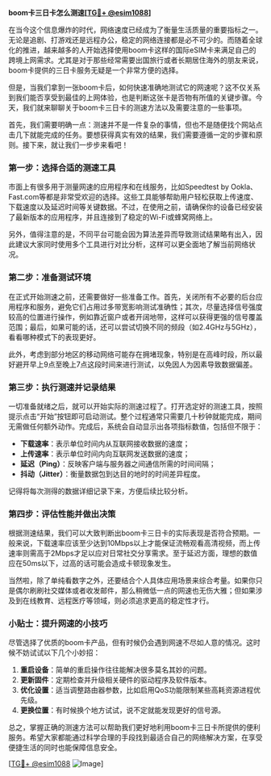 **boom卡三日卡怎么测速[[TG💪+ @esim1088](https://t.me/s/esim1088)]**

在当今这个信息爆炸的时代，网络速度已经成为了衡量生活质量的重要指标之一。无论是追剧、打游戏还是远程办公，稳定的网络连接都是必不可少的。而随着全球化的推进，越来越多的人开始选择使用boom卡这样的国际eSIM卡来满足自己的跨境上网需求。尤其是对于那些经常需要出国旅行或者长期居住海外的朋友来说，boom卡提供的三日卡服务无疑是一个非常方便的选择。

但是，当我们拿到一张boom卡后，如何快速准确地测试它的网速呢？这不仅关系到我们能否享受到最佳的上网体验，也是判断这张卡是否物有所值的关键步骤。今天，我们就来聊聊关于boom卡三日卡的测速方法以及需要注意的一些事项。

首先，我们需要明确一点：测速并不是一件复杂的事情，但也不是随便找个网站点击几下就能完成的任务。要想获得真实有效的结果，我们需要遵循一定的步骤和原则。接下来，就让我们一步步来看吧！

### 第一步：选择合适的测速工具

市面上有很多用于测量网速的应用程序和在线服务，比如Speedtest by Ookla、Fast.com等都是非常受欢迎的选择。这些工具能够帮助用户轻松获取上传速度、下载速度以及延迟时间等关键数据。不过，在使用之前，请确保你的设备已经安装了最新版本的应用程序，并且连接到了稳定的Wi-Fi或蜂窝网络上。

另外，值得注意的是，不同平台可能会因为算法差异而导致测试结果略有出入，因此建议大家同时使用多个工具进行对比分析，这样可以更全面地了解当前网络状况。

### 第二步：准备测试环境

在正式开始测速之前，还需要做好一些准备工作。首先，关闭所有不必要的后台应用程序和服务，避免它们占用过多带宽影响测试准确性；其次，尽量选择信号强度较高的位置进行操作，例如靠近窗户或者开阔地带，这样可以获得更强的信号覆盖范围；最后，如果可能的话，还可以尝试切换不同的频段（如2.4GHz与5GHz），看看哪种模式下的表现更好。

此外，考虑到部分地区的移动网络可能存在拥堵现象，特别是在高峰时段，所以最好避开早上9点至晚上7点这段时间来进行测试，以免因人为因素导致数据偏差。

### 第三步：执行测速并记录结果

一切准备就绪之后，就可以开始实际的测速过程了。打开选定好的测速工具，按照提示点击“开始”按钮即可启动测试。整个过程通常只需要几十秒钟就能完成，期间无需做任何额外动作。完成后，系统会自动显示出各项指标数值，包括但不限于：

- **下载速率**：表示单位时间内从互联网接收数据的速度；
- **上传速率**：表示单位时间内向互联网发送数据的速度；
- **延迟（Ping）**：反映客户端与服务器之间通信所需的时间间隔；
- **抖动（Jitter）**：衡量数据包到达目的地时的时间差异程度。

记得将每次测得的数据详细记录下来，方便后续比较分析。

### 第四步：评估性能并做出决策

根据测速结果，我们可以大致判断出boom卡三日卡的实际表现是否符合预期。一般来说，下载速率应该至少达到10Mbps以上才能保证流畅观看高清视频，而上传速率则需高于2Mbps才足以应对日常社交分享需求。至于延迟方面，理想的数值应在50ms以下，过高的话可能会造成卡顿现象发生。

当然啦，除了单纯看数字之外，还要结合个人具体应用场景来综合考量。如果你只是偶尔刷刷社交媒体或者收发邮件，那么稍微低一点的网速也无伤大雅；但如果涉及到在线教育、远程医疗等领域，则必须追求更高的稳定性才行。

### 小贴士：提升网速的小技巧

尽管选择了优质的boom卡产品，但有时候仍会遇到网速不尽如人意的情况。这时候不妨试试以下几个小妙招：

1. **重启设备**：简单的重启操作往往能解决很多莫名其妙的问题。
2. **更新固件**：定期检查并升级相关硬件的驱动程序及软件版本。
3. **优化设置**：适当调整路由器参数，比如启用QoS功能限制某些高耗资源进程优先级。
4. **更换位置**：有时候换个地方试试，说不定就能发现更好的信号源。

总之，掌握正确的测速方法可以帮助我们更好地利用boom卡三日卡所提供的便利服务。希望大家都能通过科学合理的手段找到最适合自己的网络解决方案，在享受便捷生活的同时也能保障信息安全。

[[TG💪+ @esim1088](https://t.me/s/esim1088) ![Image](https://i.postimg.cc/4NQfJmqS/Snipaste-2025-05-13-00-14-12.png)]